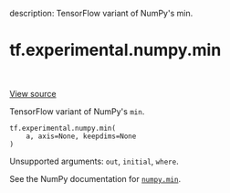 description: TensorFlow variant of NumPy's min.

<div itemscope itemtype="http://developers.google.com/ReferenceObject">
<meta itemprop="name" content="tf.experimental.numpy.min" />
<meta itemprop="path" content="Stable" />
</div>

# tf.experimental.numpy.min

<!-- Insert buttons and diff -->

<table class="tfo-notebook-buttons tfo-api nocontent" align="left">

</table>

<a target="_blank" href="/code/stable/tensorflow/python/ops/numpy_ops/__init__.py">View source</a>



TensorFlow variant of NumPy's `min`.

<pre class="devsite-click-to-copy prettyprint lang-py tfo-signature-link">
<code>tf.experimental.numpy.min(
    a, axis=None, keepdims=None
)
</code></pre>



<!-- Placeholder for "Used in" -->

Unsupported arguments: `out`, `initial`, `where`.

See the NumPy documentation for [`numpy.min`](https://numpy.org/doc/1.16/reference/generated/numpy.amin.html).